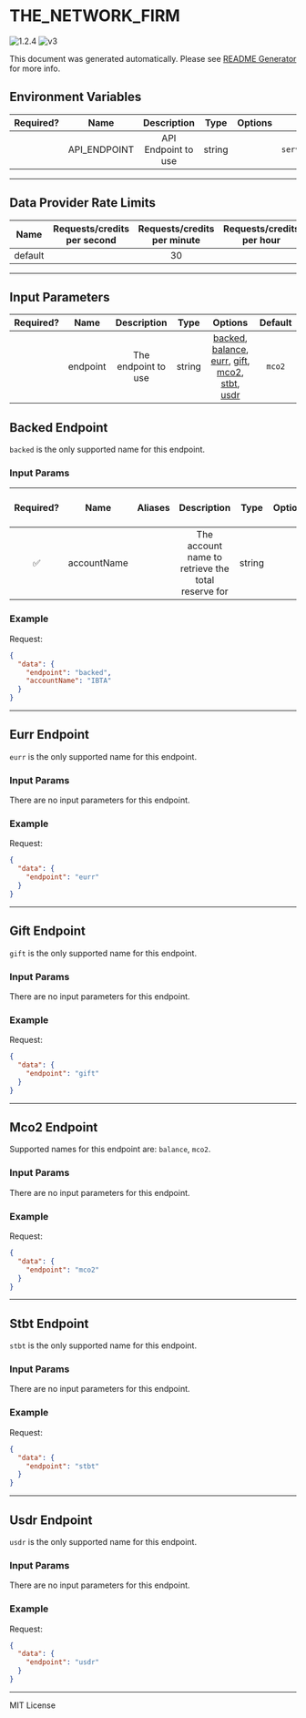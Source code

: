 # THE_NETWORK_FIRM

![1.2.4](https://img.shields.io/github/package-json/v/smartcontractkit/external-adapters-js?filename=packages/sources/the-network-firm/package.json) ![v3](https://img.shields.io/badge/framework%20version-v3-blueviolet)

This document was generated automatically. Please see [README Generator](../../scripts#readme-generator) for more info.

## Environment Variables

| Required? |     Name     |     Description     |  Type  | Options |                                   Default                                   |
| :-------: | :----------: | :-----------------: | :----: | :-----: | :-------------------------------------------------------------------------: |
|           | API_ENDPOINT | API Endpoint to use | string |         | `https://api.oracle-services.ledgerlens.io/v1/chainlink/proof-of-reserves/` |

---

## Data Provider Rate Limits

|  Name   | Requests/credits per second | Requests/credits per minute | Requests/credits per hour | Note |
| :-----: | :-------------------------: | :-------------------------: | :-----------------------: | :--: |
| default |                             |             30              |                           |      |

---

## Input Parameters

| Required? |   Name   |     Description     |  Type  |                                                                                    Options                                                                                    | Default |
| :-------: | :------: | :-----------------: | :----: | :---------------------------------------------------------------------------------------------------------------------------------------------------------------------------: | :-----: |
|           | endpoint | The endpoint to use | string | [backed](#backed-endpoint), [balance](#mco2-endpoint), [eurr](#eurr-endpoint), [gift](#gift-endpoint), [mco2](#mco2-endpoint), [stbt](#stbt-endpoint), [usdr](#usdr-endpoint) | `mco2`  |

## Backed Endpoint

`backed` is the only supported name for this endpoint.

### Input Params

| Required? |    Name     | Aliases |                    Description                     |  Type  | Options | Default | Depends On | Not Valid With |
| :-------: | :---------: | :-----: | :------------------------------------------------: | :----: | :-----: | :-----: | :--------: | :------------: |
|    ✅     | accountName |         | The account name to retrieve the total reserve for | string |         |         |            |                |

### Example

Request:

```json
{
  "data": {
    "endpoint": "backed",
    "accountName": "IBTA"
  }
}
```

---

## Eurr Endpoint

`eurr` is the only supported name for this endpoint.

### Input Params

There are no input parameters for this endpoint.

### Example

Request:

```json
{
  "data": {
    "endpoint": "eurr"
  }
}
```

---

## Gift Endpoint

`gift` is the only supported name for this endpoint.

### Input Params

There are no input parameters for this endpoint.

### Example

Request:

```json
{
  "data": {
    "endpoint": "gift"
  }
}
```

---

## Mco2 Endpoint

Supported names for this endpoint are: `balance`, `mco2`.

### Input Params

There are no input parameters for this endpoint.

### Example

Request:

```json
{
  "data": {
    "endpoint": "mco2"
  }
}
```

---

## Stbt Endpoint

`stbt` is the only supported name for this endpoint.

### Input Params

There are no input parameters for this endpoint.

### Example

Request:

```json
{
  "data": {
    "endpoint": "stbt"
  }
}
```

---

## Usdr Endpoint

`usdr` is the only supported name for this endpoint.

### Input Params

There are no input parameters for this endpoint.

### Example

Request:

```json
{
  "data": {
    "endpoint": "usdr"
  }
}
```

---

MIT License
